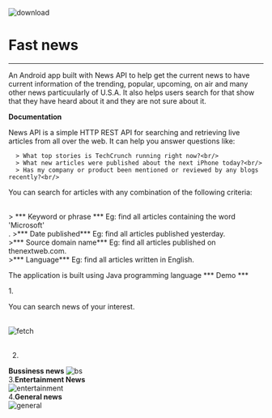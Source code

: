 ![download](https://user-images.githubusercontent.com/108327890/199038622-f5608b4c-0152-49f3-b4cc-4f2644d3e84a.jpeg)
<h1>Fast news</h1>
<hr>
<p> An Android app built with News API to help get the current news to have current information of the trending, popular, upcoming, on air and many other news particuularly of U.S.A.  It also helps users search for that show that they have heard about it and they are not sure about it.</p>

<b>Documentation</b>

<p>News API is a simple HTTP REST API for searching and retrieving live articles from all over the web. It can help you answer questions like:</p>

      > What top stories is TechCrunch running right now?<br/>
      > What new articles were published about the next iPhone today?<br/>
      > Has my company or product been mentioned or reviewed by any blogs recently?<br/>
 
<p> You can search for articles with any combination of the following criteria:</p><br/>
     > *** Keyword or phrase *** Eg: find all articles containing the word 'Microsoft'<br/>.
     >*** Date published*** Eg: find all articles published yesterday.<br/>
     >*** Source domain name*** Eg: find all articles published on thenextweb.com.<br/>
     >*** Language*** Eg: find all articles written in English.<br/>

<p>The application is built using Java programming language
*** Demo ***
      
1.<p> You can search news of your interest.</p>
<br/>
 ![fetch](https://user-images.githubusercontent.com/108327890/199043936-5d75d661-ed13-4313-b52c-3e06513c6ece.jpg)    
<br/>
      
2. <br/>
<b>Bussiness news</b>
![bs](https://user-images.githubusercontent.com/108327890/199043350-6a6345a8-8590-488e-9073-0ce0a6b41362.jpg)
<br/>
3.<b>Entertainment News</b>
<br/>
![entertainment](https://user-images.githubusercontent.com/108327890/199045932-5ea38ec6-557b-47dd-bf3f-75eea01f71bf.jpg)
<br/>
4.<b>General news</b> <br/>
![general](https://user-images.githubusercontent.com/108327890/199046078-eda44fac-e4a1-48bf-a69b-908087ee5df7.jpg)

